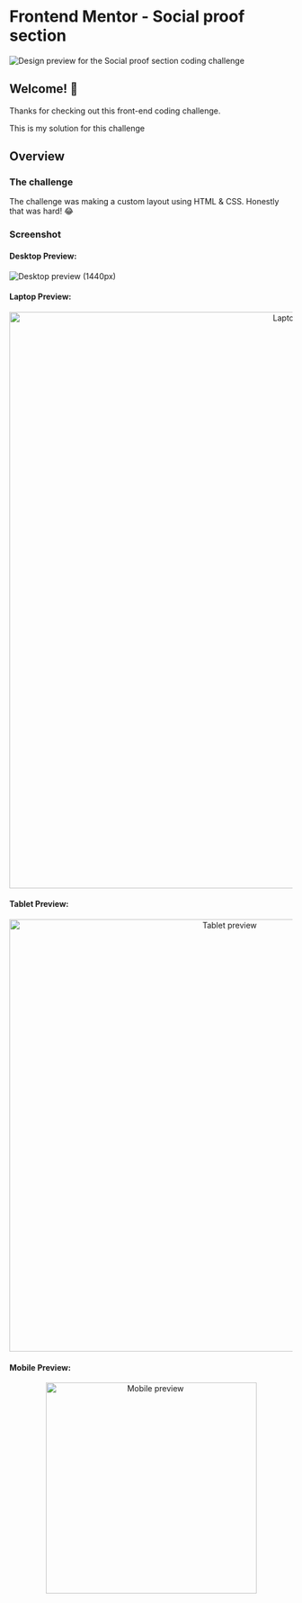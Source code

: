 # Frontend Mentor - Social proof section

![Design preview for the Social proof section coding challenge](./design/desktop-preview.jpg)

## Welcome! 👋

Thanks for checking out this front-end coding challenge.

This is my solution for this challenge

## Overview

### The challenge

The challenge was making a custom layout using HTML & CSS.
Honestly that was hard! 😂

### Screenshot
#### Desktop Preview:

![Desktop preview (1440px)](./design/Desktop-preview-1440.png)
#### Laptop Preview:

<p align="center" width="100%">
  <img src="./design/Laptop-preview-1024.png" width=1024 alt="Laptop preview" title="Laptop Preview">
</p>

#### Tablet Preview:

<p align="center" width="100%">
  <img src="./design/Tablet-preview-768.png" width=768 alt="Tablet preview" title="Tablet Preview">
</p>

#### Mobile Preview:

<p align="center" width="100%">
  <img src="./design/mobile-preview-375.png" width=375 alt="Mobile preview" title="Mobile Preview">
</p>
